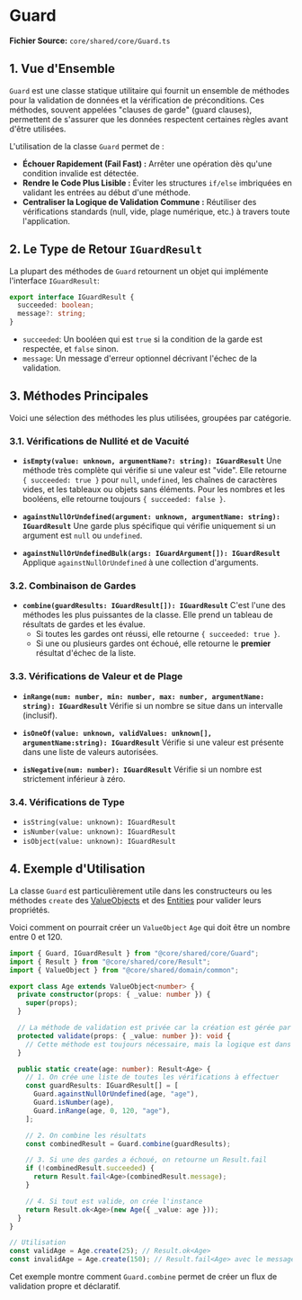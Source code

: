 # Guard

**Fichier Source:** `core/shared/core/Guard.ts`

## 1. Vue d'Ensemble

`Guard` est une classe statique utilitaire qui fournit un ensemble de méthodes pour la validation de données et la vérification de préconditions. Ces méthodes, souvent appelées "clauses de garde" (guard clauses), permettent de s'assurer que les données respectent certaines règles avant d'être utilisées.

L'utilisation de la classe `Guard` permet de :

- **Échouer Rapidement (Fail Fast) :** Arrêter une opération dès qu'une condition invalide est détectée.
- **Rendre le Code Plus Lisible :** Éviter les structures `if/else` imbriquées en validant les entrées au début d'une méthode.
- **Centraliser la Logique de Validation Commune :** Réutiliser des vérifications standards (null, vide, plage numérique, etc.) à travers toute l'application.

## 2. Le Type de Retour `IGuardResult`

La plupart des méthodes de `Guard` retournent un objet qui implémente l'interface `IGuardResult`:

```typescript
export interface IGuardResult {
  succeeded: boolean;
  message?: string;
}
```

- `succeeded`: Un booléen qui est `true` si la condition de la garde est respectée, et `false` sinon.
- `message`: Un message d'erreur optionnel décrivant l'échec de la validation.

## 3. Méthodes Principales

Voici une sélection des méthodes les plus utilisées, groupées par catégorie.

### 3.1. Vérifications de Nullité et de Vacuité

- **`isEmpty(value: unknown, argumentName?: string): IGuardResult`**
  Une méthode très complète qui vérifie si une valeur est "vide". Elle retourne `{ succeeded: true }` pour `null`, `undefined`, les chaînes de caractères vides, et les tableaux ou objets sans éléments. Pour les nombres et les booléens, elle retourne toujours `{ succeeded: false }`.

- **`againstNullOrUndefined(argument: unknown, argumentName: string): IGuardResult`**
  Une garde plus spécifique qui vérifie uniquement si un argument est `null` ou `undefined`.

- **`againstNullOrUndefinedBulk(args: IGuardArgument[]): IGuardResult`**
  Applique `againstNullOrUndefined` à une collection d'arguments.

### 3.2. Combinaison de Gardes

- **`combine(guardResults: IGuardResult[]): IGuardResult`**
  C'est l'une des méthodes les plus puissantes de la classe. Elle prend un tableau de résultats de gardes et les évalue.
  - Si toutes les gardes ont réussi, elle retourne `{ succeeded: true }`.
  - Si une ou plusieurs gardes ont échoué, elle retourne le **premier** résultat d'échec de la liste.

### 3.3. Vérifications de Valeur et de Plage

- **`inRange(num: number, min: number, max: number, argumentName: string): IGuardResult`**
  Vérifie si un nombre se situe dans un intervalle (inclusif).

- **`isOneOf(value: unknown, validValues: unknown[], argumentName:string): IGuardResult`**
  Vérifie si une valeur est présente dans une liste de valeurs autorisées.

- **`isNegative(num: number): IGuardResult`**
  Vérifie si un nombre est strictement inférieur à zéro.

### 3.4. Vérifications de Type

- `isString(value: unknown): IGuardResult`
- `isNumber(value: unknown): IGuardResult`
- `isObject(value: unknown): IGuardResult`

## 4. Exemple d'Utilisation

La classe `Guard` est particulièrement utile dans les constructeurs ou les méthodes `create` des [ValueObjects](../domain/common/ValueObject.md) et des [Entities](../domain/common/Entity.md) pour valider leurs propriétés.

Voici comment on pourrait créer un `ValueObject` `Age` qui doit être un nombre entre 0 et 120.

```typescript
import { Guard, IGuardResult } from "@core/shared/core/Guard";
import { Result } from "@core/shared/core/Result";
import { ValueObject } from "@core/shared/domain/common";

export class Age extends ValueObject<number> {
  private constructor(props: { _value: number }) {
    super(props);
  }

  // La méthode de validation est privée car la création est gérée par `create`
  protected validate(props: { _value: number }): void {
    // Cette méthode est toujours nécessaire, mais la logique est dans `create`
  }

  public static create(age: number): Result<Age> {
    // 1. On crée une liste de toutes les vérifications à effectuer
    const guardResults: IGuardResult[] = [
      Guard.againstNullOrUndefined(age, "age"),
      Guard.isNumber(age),
      Guard.inRange(age, 0, 120, "age"),
    ];

    // 2. On combine les résultats
    const combinedResult = Guard.combine(guardResults);

    // 3. Si une des gardes a échoué, on retourne un Result.fail
    if (!combinedResult.succeeded) {
      return Result.fail<Age>(combinedResult.message);
    }

    // 4. Si tout est valide, on crée l'instance
    return Result.ok<Age>(new Age({ _value: age }));
  }
}

// Utilisation
const validAge = Age.create(25); // Result.ok<Age>
const invalidAge = Age.create(150); // Result.fail<Age> avec le message de inRange
```

Cet exemple montre comment `Guard.combine` permet de créer un flux de validation propre et déclaratif.
